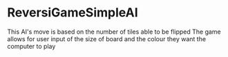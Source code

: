 # ReversiGameSimpleAI
This AI's move is based on the number of tiles able to be flipped
The game allows for user input of the size of board and the colour they want the computer to play
